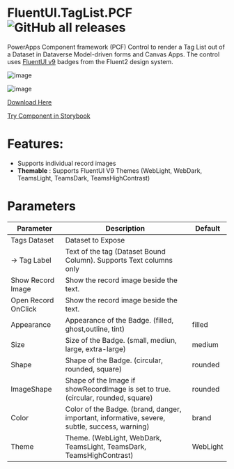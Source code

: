 # FluentUI.TagList.PCF ![GitHub all releases](https://img.shields.io/github/downloads/drivardxrm/FluentUI.TagList.PCF/total?style=plastic)

PowerApps Component framework (PCF) Control to render a Tag List out of a Dataset in Dataverse Model-driven forms and Canvas Apps. 
The control uses [FluentUI v9](https://react.fluentui.dev/) badges from the Fluent2 design system.

![image](https://github.com/drivardxrm/FluentUI.TagList.PCF/assets/38399134/53e5e759-dc00-49c3-a393-c15da513fd73)


![image](https://github.com/drivardxrm/FluentUI.TagList.PCF/assets/38399134/128696ec-6a57-4a73-8334-c4486857387a)


[Download Here](https://github.com/drivardxrm/FluentUI.TagList.PCF/releases/latest)
 
[Try Component in Storybook](https://drivardxrm.github.io/FluentUI.TagList.PCF/)
 
 
# Features:
- Supports individual record images
- **Themable** : Supports FluentUI V9 Themes (WebLight, WebDark, TeamsLight, TeamsDark, TeamsHighContrast)


# Parameters
| Parameter         | Description                                                                                  | Default     |
|-------------------|----------------------------------------------------------------------------------------------|----------   |
| Tags Dataset  | Dataset to Expose |             |
| -> Tag Label  | Text of the tag (Dataset Bound Column). Supports Text columns only |          |
| Show Record Image  | Show the record image beside the text. |             |
| Open Record OnClick  | Show the record image beside the text. |             |
| Appearance   |  Appearance of the Badge. (filled, ghost,outline, tint)   | filled |
| Size   | Size of the Badge. (small, mediun, large, extra-large) | medium |
| Shape |Shape of the Badge. (circular, rounded, square) |   rounded  |
| ImageShape |Shape of the Image if showRecordImage is set to true. (circular, rounded, square) |   rounded  |
| Color | Color of the Badge. (brand, danger, important, informative, severe, subtle, success, warning) |  brand   |
| Theme | Theme. (WebLight, WebDark, TeamsLight, TeamsDark, TeamsHighContrast) |   WebLight  |


